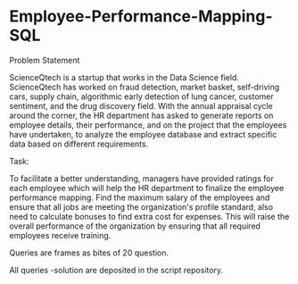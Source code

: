 # Employee-Performance-Mapping-SQL

Problem Statement

ScienceQtech is a startup that works in the Data Science field. ScienceQtech has worked on fraud detection, market basket, self-driving cars, supply chain, algorithmic early detection of lung cancer, customer sentiment, and the drug discovery field. 
With the annual appraisal cycle around the corner, the HR department has asked to generate reports on employee details, their performance, and on the project that the employees have undertaken, to analyze the employee database and extract specific data based on different requirements.
 
Task:

To facilitate a better understanding, managers have provided ratings for each employee which will help the HR department to finalize the employee performance mapping. Find the maximum salary of the employees and ensure that all jobs are meeting the organization's profile standard, also need to calculate bonuses to find extra cost for expenses. This will raise the overall performance of the organization by ensuring that all required employees receive training.

Queries are frames as bites of 20  question. 

All queries -solution are deposited in the script repository.
